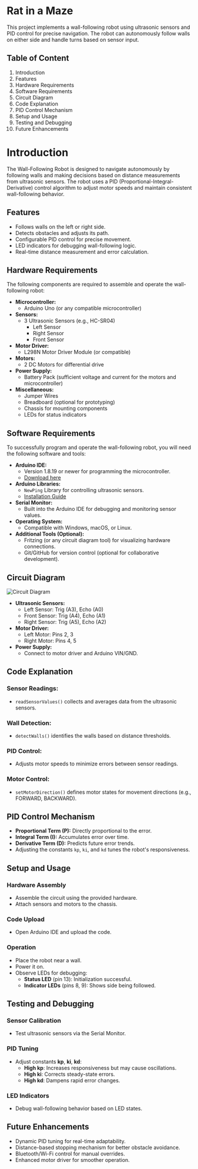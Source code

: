 # Rat in a Maze

This project implements a wall-following robot using ultrasonic sensors and PID control for precise navigation. The robot can autonomously follow walls on either side and handle turns based on sensor input.


## Table of Content
1. Introduction   
2. Features  
3. Hardware Requirements  
4. Software Requirements  
5. Circuit Diagram  
6. Code Explanation  
7. PID Control Mechanism  
8. Setup and Usage  
9. Testing and Debugging  
10. Future Enhancements  



# Introduction
The Wall-Following Robot is designed to navigate autonomously by following walls and making decisions based on distance measurements from ultrasonic sensors. The robot uses a PID (Proportional-Integral-Derivative) control algorithm to adjust motor speeds and maintain consistent wall-following behavior.




## Features
- Follows walls on the left or right side.
- Detects obstacles and adjusts its path.
- Configurable PID control for precise movement.
- LED indicators for debugging wall-following logic.
- Real-time distance measurement and error calculation.

## Hardware Requirements

The following components are required to assemble and operate the wall-following robot:

- **Microcontroller:**
  - Arduino Uno (or any compatible microcontroller)
- **Sensors:**
  - 3 Ultrasonic Sensors (e.g., HC-SR04)
    - Left Sensor
    - Right Sensor
    - Front Sensor
- **Motor Driver:**
  - L298N Motor Driver Module (or compatible)
- **Motors:**
  - 2 DC Motors for differential drive
- **Power Supply:**
  - Battery Pack (sufficient voltage and current for the motors and microcontroller)
- **Miscellaneous:**
  - Jumper Wires
  - Breadboard (optional for prototyping)
  - Chassis for mounting components
  - LEDs for status indicators
## Software Requirements

To successfully program and operate the wall-following robot, you will need the following software and tools:

- **Arduino IDE:**
  - Version 1.8.19 or newer for programming the microcontroller.
  - [Download here](https://www.arduino.cc/en/software)
- **Arduino Libraries:**
  - `NewPing` Library for controlling ultrasonic sensors.
  - [Installation Guide](https://www.arduino.cc/en/guide/libraries)
- **Serial Monitor:**
  - Built into the Arduino IDE for debugging and monitoring sensor values.
- **Operating System:**
  - Compatible with Windows, macOS, or Linux.
- **Additional Tools (Optional):**
  - Fritzing (or any circuit diagram tool) for visualizing hardware connections.
  - Git/GitHub for version control (optional for collaborative development).

## Circuit Diagram

![Circuit Diagram](https://asset.cloudinary.com/dgh1xymuz/367048c579a78ba93c9c11c34f3d2a4d)
- **Ultrasonic Sensors:**
  - Left Sensor: Trig (A3), Echo (A0)
  - Front Sensor: Trig (A4), Echo (A1)
  - Right Sensor: Trig (A5), Echo (A2)
- **Motor Driver:**
  - Left Motor: Pins 2, 3
  - Right Motor: Pins 4, 5
- **Power Supply:**
  - Connect to motor driver and Arduino VIN/GND.


## Code Explanation

### Sensor Readings:
- `readSensorValues()` collects and averages data from the ultrasonic sensors.

### Wall Detection:
- `detectWalls()` identifies the walls based on distance thresholds.

### PID Control:
- Adjusts motor speeds to minimize errors between sensor readings.

### Motor Control:
- `setMotorDirection()` defines motor states for movement directions (e.g., FORWARD, BACKWARD).
## PID Control Mechanism

- **Proportional Term (P):** Directly proportional to the error.
- **Integral Term (I):** Accumulates error over time.
- **Derivative Term (D):** Predicts future error trends.
- Adjusting the constants `kp`, `ki`, and `kd` tunes the robot's responsiveness.

## Setup and Usage

### Hardware Assembly
- Assemble the circuit using the provided hardware.
- Attach sensors and motors to the chassis.

### Code Upload
- Open Arduino IDE and upload the code.

### Operation
- Place the robot near a wall.
- Power it on.
- Observe LEDs for debugging:
  - **Status LED** (pin 13): Initialization successful.
  - **Indicator LEDs** (pins 8, 9): Shows side being followed.

## Testing and Debugging

### Sensor Calibration
- Test ultrasonic sensors via the Serial Monitor.

### PID Tuning
- Adjust constants **kp**, **ki**, **kd**:
  - **High kp**: Increases responsiveness but may cause oscillations.
  - **High ki**: Corrects steady-state errors.
  - **High kd**: Dampens rapid error changes.

### LED Indicators
- Debug wall-following behavior based on LED states.
## Future Enhancements

- Dynamic PID tuning for real-time adaptability.
- Distance-based stopping mechanism for better obstacle avoidance.
- Bluetooth/Wi-Fi control for manual overrides.
- Enhanced motor driver for smoother operation.
